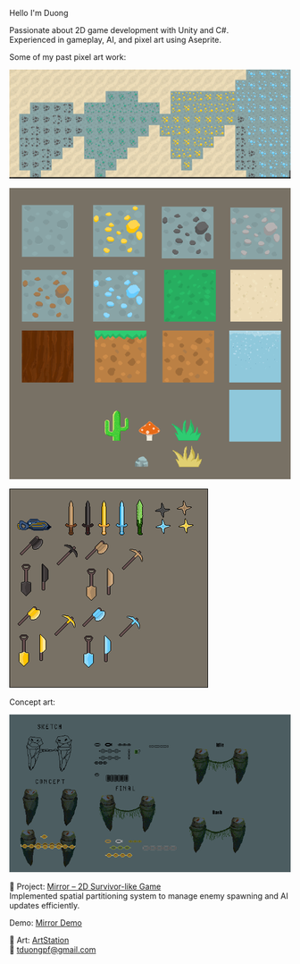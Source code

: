 Hello I'm Duong

Passionate about 2D game development with Unity and C#.  
Experienced in gameplay, AI, and pixel art using Aseprite.

Some of my past pixel art work:

![Terraria](terraria5.png)

![Terraria](remake_sprite_sheet.png)

![Terraria](weapon.png)

Concept art:

![boss](boss_idea.gif)


🔹 Project: [Mirror – 2D Survivor-like Game](https://github.com/verylowpower/Mirror)  
Implemented spatial partitioning system to manage enemy spawning and AI updates efficiently.

Demo: [Mirror Demo](https://youtu.be/o3yGVmpuUgw)
    
🔹 Art: [ArtStation](https://www.artstation.com/yeloathsome9)  
📧 tduongpf@gmail.com
